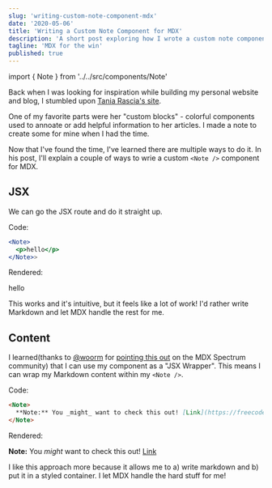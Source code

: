 ```yaml
---
slug: 'writing-custom-note-component-mdx'
date: '2020-05-06'
title: 'Writing a Custom Note Component for MDX'
description: 'A short post exploring how I wrote a custom note component for MDX.'
tagline: 'MDX for the win'
published: true
---
```


import { Note } from '../../src/components/Note'

Back when I was looking for inspiration while building my personal website and blog, I stumbled upon [Tania Rascia's site](https://www.taniarascia.com/understanding-generators-in-javascript/).

One of my favorite parts were her "custom blocks" - colorful components used to annoate or add helpful information to her articles. I made a note to create some for mine when I had the time.

Now that I've found the time, I've learned there are multiple ways to do it. In his post, I'll explain a couple of ways to wrie a custom `<Note />` component for MDX.

## JSX

We can go the JSX route and do it straight up.

Code:

```jsx
<Note>
  <p>hello</p>
</Note>>
```

Rendered:
<Note><p>hello</p></Note>

This works and it's intuitive, but it feels like a lot of work! I'd rather write Markdown and let MDX handle the rest for me.

## Content

I learned(thanks to [@woorm](https://github.com/wooorm) for [pointing this out](https://spectrum.chat/mdx/general/react-component-markdown-as-a-prop~66bae3e4-bb27-4537-b3b3-ee3712a6eb49?m=MTU4ODc0NzA0NTI5Nw==) on the MDX Spectrum community) that I can use my component as a "JSX Wrapper". This means I can wrap my Markdown content within my `<Note />`.

Code:

```markdown
<Note>
  **Note:** You _might_ want to check this out! [Link](https://freecodecamp.org/)
</Note>
```

Rendered:
<Note>

**Note:** You _might_ want to check this out! [Link](https://freecodecamp.org/)

</Note>

I like this approach more because it allows me to a) write markdown and b) put it in a styled container. I let MDX handle the hard stuff for me!
